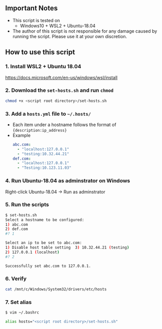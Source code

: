 ## Important Notes
- This script is tested on 
    - Windows10 + WSL2 + Ubuntu-18.04
- The author of this script is not responsible for any damage caused by running the script. Please use it at your own discretion.

## How to use this script
### 1. Install WSL2 + Ubuntu 18.04
https://docs.microsoft.com/en-us/windows/wsl/install

### 2. Download the `set-hosts.sh` and run `chmod`
``` bash
chmod +x <script root directory>/set-hosts.sh
```

### 3. Add a `hosts.yml` file to `~/.hosts/`
- Each item under a hostname follows the format of `{description:ip_address}`
- Example
    ``` yml
    abc.com:
      - "localhost:127.0.0.1"
      - "testing:10.32.44.21"
    def.com:
      - "localhost:127.0.0.1"
      - "Testing:10.123.11.03"
    ```

### 4. Run Ubuntu-18.04 as adminstrator on Windows
Right-click Ubuntu-18.04 -> Run as adminstrator

### 5. Run the scripts
``` bash
$ set-hosts.sh
Select a hostname to be configured:
1) abc.com
2) def.com
#? 1

Select an ip to be set to abc.com:
1) Disable host table setting  3) 10.32.44.21 (testing)
2) 127.0.0.1 (localhost)
#? 2

Successfully set abc.com to 127.0.0.1.
```

### 6. Verify
``` bash
cat /mnt/c/Windows/System32/drivers/etc/hosts
```

### 7. Set alias
``` bash
$ vim ~/.bashrc

alias hosts="<script root directory>/set-hosts.sh"
```
